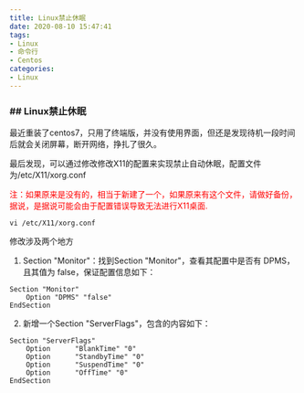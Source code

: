 ```yaml
---
title: Linux禁止休眠
date: 2020-08-10 15:47:41
tags:
- Linux
- 命令行
- Centos
categories:
- Linux
---
```


### ## Linux禁止休眠

最近重装了centos7，只用了终端版，并没有使用界面，但还是发现待机一段时间后就会关闭屏幕，断开网络，挣扎了很久。

最后发现，可以通过修改修改X11的配置来实现禁止自动休眠，配置文件为/etc/X11/xorg.conf

<font style="color:red">注：如果原来是没有的，相当于新建了一个，如果原来有这个文件，请做好备份，据说，是据说可能会由于配置错误导致无法进行X11桌面.</font>

<!--more-->

```shell
vi /etc/X11/xorg.conf
```

修改涉及两个地方

1.  Section "Monitor"：找到Section "Monitor"，查看其配置中是否有 DPMS，且其值为 false，保证配置信息如下：

   ```shell
   Section "Monitor"
       Option "DPMS" "false"
   EndSection
   ```

2.  新增一个Section "ServerFlags"，包含的内容如下：

   ```shell
   Section "ServerFlags"
       Option      "BlankTime" "0"
       Option      "StandbyTime" "0"
       Option      "SuspendTime" "0"
       Option      "OffTime" "0"
   EndSection
   ```

   